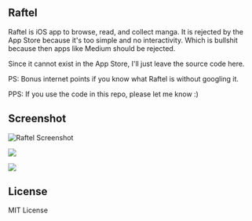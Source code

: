 Raftel
--

Raftel is iOS app to browse, read, and collect manga. It is rejected by the App Store because it's too simple and no interactivity. Which is bullshit because then apps like Medium should be rejected.

Since it cannot exist in the App Store, I'll just leave the source code here. 

PS: Bonus internet points if you know what Raftel is without googling it.

PPS: If you use the code in this repo, please let me know :)

Screenshot
--

![Raftel Screenshot](https://raw.githubusercontent.com/nicnocquee/Raftel-Manga-iOS-App/master/screenshots/en-US/en-US-iPhone5-portrait-0-name%204.png)

![](https://raw.githubusercontent.com/nicnocquee/Raftel-Manga-iOS-App/master/screenshots/en-US/en-US-iPhone5-portrait-0-name%203.png)

![](https://raw.githubusercontent.com/nicnocquee/Raftel-Manga-iOS-App/master/screenshots/en-US/en-US-iPhone5-portrait-0-name%202.png)

License
--
MIT License